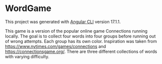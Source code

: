 # WordGame

This project was generated with [Angular CLI](https://github.com/angular/angular-cli) version 17.1.1.


This game is a version of the popular online game Connections running locally. The goal is to collect four words into four groups before running out of wrong attempts. Each group has its own color. Inspiration was taken from https://www.nytimes.com/games/connections and https://connectionsgame.org/. There are three different collections of words with varying difficulty.
